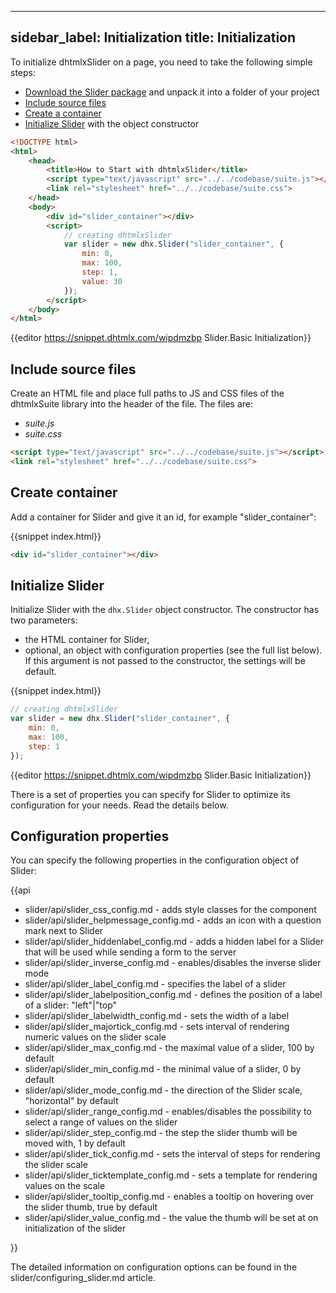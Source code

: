 
---
sidebar_label: Initialization
title: Initialization
---          

To initialize dhtmlxSlider on a page, you need to take the following simple steps:

- [Download the Slider package](https://dhtmlx.com/docs/products/dhtmlxSuite/download.shtml) and unpack it into a folder of your project
- [Include source files](#includesourcefiles)
- [Create a container](#createcontainer)
- [Initialize Slider](#initializeslider) with the object constructor

~~~html
<!DOCTYPE html>
<html>
    <head>
        <title>How to Start with dhtmlxSlider</title>         
        <script type="text/javascript" src="../../codebase/suite.js"></script>
        <link rel="stylesheet" href="../../codebase/suite.css">
    </head>
    <body>
        <div id="slider_container"></div>
        <script>
            // creating dhtmlxSlider 
            var slider = new dhx.Slider("slider_container", {
				min: 0,
				max: 100,
				step: 1,
				value: 30
			});
        </script>
    </body>
</html>
~~~

{{editor	https://snippet.dhtmlx.com/wipdmzbp	Slider.Basic Initialization}}

Include source files
--------------------

Create an HTML file and place full paths to JS and CSS files of the dhtmlxSuite library into the header of the file. The files are:

- *suite.js*
- *suite.css*

~~~html
<script type="text/javascript" src="../../codebase/suite.js"></script>
<link rel="stylesheet" href="../../codebase/suite.css">
~~~

Create container 
-----------------

Add a container for Slider and give it an id, for example "slider_container":

{{snippet	index.html}}
~~~html
<div id="slider_container"></div>
~~~

Initialize Slider
----------------------

Initialize Slider with the `dhx.Slider` object constructor. The constructor has two parameters:

- the HTML container for Slider,
- optional, an object with configuration properties (see the full list below). If this argument is not passed to the constructor, the settings will be default.

{{snippet	index.html}}
~~~js
// creating dhtmlxSlider
var slider = new dhx.Slider("slider_container", {
    min: 0,
	max: 100,
	step: 1
});
~~~

{{editor	https://snippet.dhtmlx.com/wipdmzbp	Slider.Basic Initialization}}

There is a set of properties you can specify for Slider to optimize its configuration for your needs. Read the details below.


Configuration properties
------------------------

You can specify the following properties in the configuration object of Slider:

{{api

- slider/api/slider_css_config.md - adds style classes for the component
- slider/api/slider_helpmessage_config.md - adds an icon with a question mark next to Slider
- slider/api/slider_hiddenlabel_config.md - adds a hidden label for a Slider that will be used while sending a form to the server
- slider/api/slider_inverse_config.md - enables/disables the inverse slider mode
- slider/api/slider_label_config.md - specifies the label of a slider
- slider/api/slider_labelposition_config.md - defines the position of a label of a slider: "left"|"top"
- slider/api/slider_labelwidth_config.md - sets the width of a label
- slider/api/slider_majortick_config.md - sets interval of rendering numeric values on the slider scale
- slider/api/slider_max_config.md - the maximal value of a slider, 100 by default
- slider/api/slider_min_config.md - the minimal value of a slider, 0 by default
- slider/api/slider_mode_config.md - the direction of the Slider scale, "horizontal" by default
- slider/api/slider_range_config.md - enables/disables the possibility to select a range of values on the slider
- slider/api/slider_step_config.md - the step the slider thumb will be moved with, 1 by default
- slider/api/slider_tick_config.md - sets the interval of steps for rendering the slider scale
- slider/api/slider_ticktemplate_config.md - sets a template for rendering values on the scale
- slider/api/slider_tooltip_config.md - enables a tooltip on hovering over the slider thumb, true by default
- slider/api/slider_value_config.md - the value the thumb will be set at on initialization of the slider


}}






The detailed information on configuration options can be found in the slider/configuring_slider.md article.

